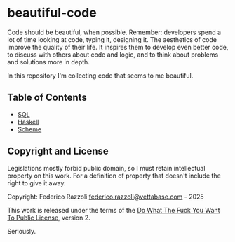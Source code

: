 # beautiful-code

Code should be beautiful, when possible. Remember: developers spend a lot of time looking at code,
typing it, designing it. The aesthetics of code improve the quality of their life. It inspires them
to develop even better code, to discuss with others about code and logic, and to think about problems
and solutions more in depth.

In this repository I'm collecting code that seems to me beautiful.


## Table of Contents

* [SQL](lang-sql.md)
* [Haskell](lang-haskell.md)
* [Scheme](lang-scheme.md)


## Copyright and License

Legislations mostly forbid public domain, so I must retain intellectual property on this work.
For a definition of property that doesn't include the right to give it away.

Copyright: Federico Razzoli <federico.razzoli@vettabase.com> - 2025

This work is released under the terms of the [Do What The Fuck You Want To Public License](LICENSE),
version 2.

Seriously.
